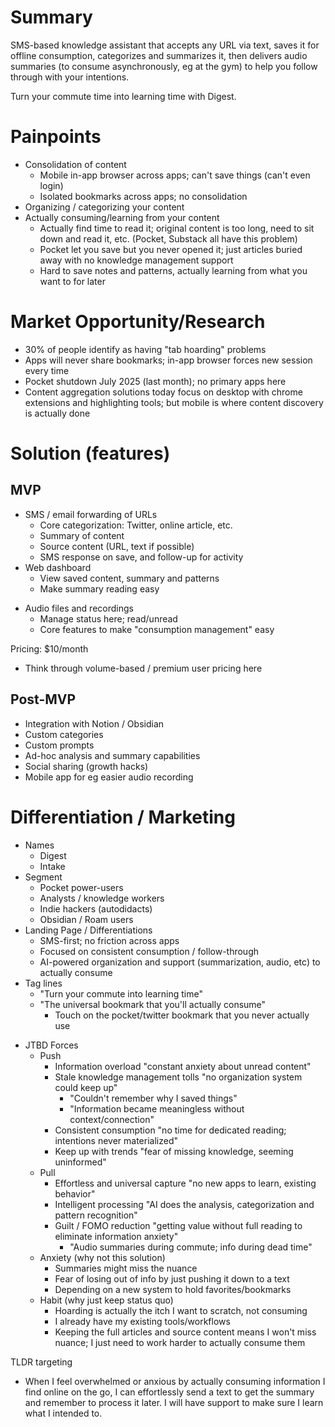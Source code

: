 # Summary
SMS-based knowledge assistant that accepts any URL via text, saves it for offline consumption, categorizes and summarizes it, then delivers audio summaries (to consume asynchronously, eg at the gym) to help you follow through with your intentions.

Turn your commute time into learning time with Digest.

# Painpoints
* Consolidation of content
	* Mobile in-app browser across apps; can't save things (can't even login)
	* Isolated bookmarks across apps; no consolidation
* Organizing / categorizing your content
* Actually consuming/learning from your content
	* Actually find time to read it; original content is too long, need to sit down and read it, etc. (Pocket, Substack all have this problem)
	* Pocket let you save but you never opened it; just articles buried away with no knowledge management support
	* Hard to save notes and patterns, actually learning from what you want to for later

# Market Opportunity/Research
- 30% of people identify as having "tab hoarding" problems
- Apps will never share bookmarks; in-app browser forces new session every time
- Pocket shutdown July 2025 (last month); no primary apps here
- Content aggregation solutions today focus on desktop with chrome extensions and highlighting tools; but mobile is where content discovery is actually done

# Solution (features)
## MVP
* SMS / email forwarding of URLs
	* Core categorization: Twitter, online article, etc.
	* Summary of content
	* Source content (URL, text if possible)
	* SMS response on save, and follow-up for activity
* Web dashboard
	- View saved content, summary and patterns
	- Make summary reading easy
- Audio files and recordings
	- Manage status here; read/unread
	- Core features to make "consumption management" easy

Pricing: $10/month
- Think through volume-based / premium user pricing here

## Post-MVP
- Integration with Notion / Obsidian
- Custom categories
- Custom prompts
- Ad-hoc analysis and summary capabilities
- Social sharing (growth hacks)
- Mobile app for eg easier audio recording

# Differentiation / Marketing
- Names
	- Digest
	- Intake
- Segment
	- Pocket power-users
	- Analysts / knowledge workers
	- Indie hackers (autodidacts)
	- Obsidian / Roam users
- Landing Page / Differentiations
	- SMS-first; no friction across apps
	- Focused on consistent consumption / follow-through
	- AI-powered organization and support (summarization, audio, etc) to actually consume
- Tag lines
	- "Turn your commute into learning time"
	- "The universal bookmark that you'll actually consume"
		- Touch on the pocket/twitter bookmark that you never actually use

* JTBD Forces
	* Push
		* Information overload "constant anxiety about unread content"
		* Stale knowledge management tolls "no organization system could keep up"
			* "Couldn't remember why I saved things"
			* "Information became meaningless without context/connection"
		* Consistent consumption "no time for dedicated reading; intentions never materialized"
		* Keep up with trends "fear of missing knowledge, seeming uninformed"
	* Pull
		* Effortless and universal capture "no new apps to learn, existing behavior"
		* Intelligent processing "AI does the analysis, categorization and pattern recognition"
		* Guilt / FOMO reduction "getting value without full reading to eliminate information anxiety"
			* "Audio summaries during commute; info during dead time"
	* Anxiety (why not this solution)
		* Summaries might miss the nuance
		* Fear of losing out of info by just pushing it down to a text
		* Depending on a new system to hold favorites/bookmarks
	* Habit (why just keep status quo)
		* Hoarding is actually the itch I want to scratch, not consuming
		* I already have my existing tools/workflows
		* Keeping the full articles and source content means I won't miss nuance; I just need to work harder to actually consume them

TLDR targeting
* When I feel overwhelmed or anxious by actually consuming information I find online on the go, I can effortlessly send a text to get the summary and remember to process it later. I will have support to make sure I learn what I intended to.
